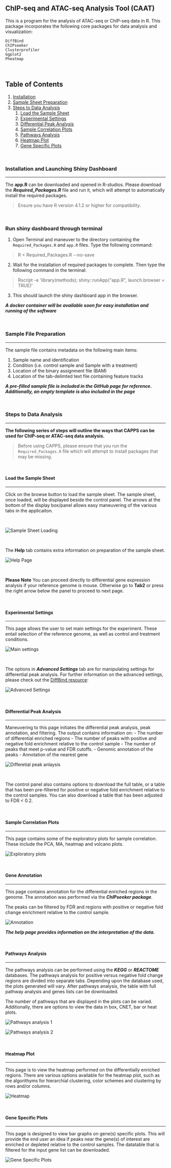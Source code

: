 ## **C**hIP-seq and **A**TAC-seq **A**nalysis **T**ool (CAAT)

This is a program for the analysis of ATAC-seq or ChIP-seq data in R. This package incorporates the following core packages for data analysis and visualization:
```
DiffBind
ChIPseeker
Clusterprofiler 
Ggplot2 
Pheatmap 
```
&nbsp;
&nbsp;
&nbsp;

## Table of Contents
1. [Installation](#installation-and-launching-shiny-dashboard)
2. [Sample Sheet Preparation](#sample-file-preparation)
3. [Steps to Data Analysis](#steps-to-data-analysis)
    1. [Load the Sample Sheet](#load-the-sample-sheet)
    2. [Experimental Settings](#experimental-settings)
    3. [Differential Peak Analysis](#differential-peak-analysis)
    4. [Sample Correlation Plots](#sample-correlation-plots)
    5. [Pathways Analysis](#pathways-analysis)
    6. [Heatmap Plot](#heatmap-plot)
    7. [Gene Specific Plots](#gene-specific-plots)

&nbsp;
&nbsp;
&nbsp;

### **Installation and Launching Shiny Dashboard**
---------------------
The **app.R** can be downloaded and opened in R-studios. Please download the **_Required_Packages.R_** file and run it, which will attempt to automatically install the required packages. 

>  Ensure you have R version 4.1.2 or higher for compatibility. 

&nbsp;
&ensp;
&nbsp;
&ensp;

### **Run shiny dashboard through terminal**

1. Open Terminal and maneuver to the directory containing the `Required_Packages.R` and `app.R` files. Type the following command:

> R < Required_Packages.R --no-save


2. Wait for the installation of required packages to complete. Then type the following command in the terminal:

> Rscript -e 'library(methods); shiny::runApp("app.R", launch.browser = TRUE)'


3. This should launch the shiny dashboard app in the browser. 



**_A docker container will be available soon for easy installation and running of the software_**

&nbsp;
&ensp;
&nbsp;
&ensp;

### **Sample File Preparation**
---------------------

The sample file contains metadata on the following main items:

 1. Sample name and identification
 2. Condition (i.e. control sample and Sample with a treatment)
 3. Location of the binary assignment file (BAM)
 4. Location of the tab-delimted text file containing feature tracks
 
 **_A pre-filled sample file is included in the GitHub page for reference. Additionally, an empty template is also included in the page_**
 
&nbsp;
&ensp;
&nbsp;
&ensp; 
 
### **Steps to Data Analysis**
---------------------
 **The following series of steps will outline the ways that CAPPS can be used for ChIP-seq or ATAC-seq data analysis.**

> Before using CAPPS, please ensure that you run the `Required_Packages.R` file which will attempt to install packages that may be missing. 

&nbsp;
&ensp;
&nbsp;
&ensp;

#### **Load the Sample Sheet**
---------------------

Click on the browse button to load the sample sheet. The sample sheet, once loaded, will be displayed beside the control panel.
The arrows at the bottom of the display box/panel allows easy maneuvering of the various tabs in the applicaiton. 

&nbsp;

![Sample Sheet Loading](./Images/SampleSheet.png)

&nbsp;

The **Help** tab contains extra information on preparation of the sample sheet. 

![Help Page](./Images/Help_SampleSheet.png)

&nbsp;

**Please Note**
You can proceed directly to differential gene expression analysis if your reference genome is mouse. Otherwise go to **Tab2** or press the right arrow below the panel to proceed to next page. 

&nbsp;
&ensp;
&nbsp;
&ensp;

#### **Experimental Settings**
---------------------

This page allows the user to set main settings for the experiment. These entail selection of the reference genome, as well as control and treatment conditions. 

![Main settings](./Images/Main_Settings.png)

&nbsp;

The options in **_Advanced Settings_** tab are for manipulating settings for differential peak analysis. For further information on the advanced settings, please check out the [DiffBind resource](https://bioconductor.org/packages/devel/bioc/vignettes/DiffBind/inst/doc/DiffBind.pdf):


![Advanced Settings](./Images/Advanced_settings.png)

&nbsp;
&ensp;
&nbsp;
&ensp;



#### **Differential Peak Analysis**
---------------------

Maneuvering to this page initiates the differential peak analysis, peak annotation, and filtering. The output contains information on:
        - The number of differential enriched regions
        - The number of peaks with positive and negative fold enrichment relative to the control sample
        - The number of peaks that meet p-value and FDR cutoffs.
        - Genomic annotation of the peaks 
        - Annotation of the nearest gene 
        
![Differetial peak anlaysis](./Images/Diff_Peak.png)


&nbsp;
&ensp;

The control panel also contains options to download the full table, or a table that has been pre-filtered for positive or negative fold enrichment relative to the control samples. You can also download a table that has been adjusted to FDR < 0.2. 


&nbsp;
&ensp;
&nbsp;
&ensp;

#### **Sample Correlation Plots**
---------------------

This page contains some of the exploratory plots for sample correlation. These include the PCA, MA, heatmap and volcano plots. 

![Exploratory plots](./Images/exploratory_plots.png)


&nbsp;
&ensp;
&nbsp;
&ensp;


#### **Gene Annotation**
---------------------

This page contains annotation for the differential enriched regions in the genome. The annotation was performed via the **_ChIPseeker package_**. 

The peaks can be filtered by FDR and regions with positive or negative fold change enrichment relative to the control sample. 

![Annotation](./Images/annotation.png)

**_The help page provides information on the interpretation of the data._**

&nbsp;
&ensp;
&nbsp;
&ensp;

#### **Pathways Analysis**
---------------------

The pathways analysis can be performed using the **_KEGG_** or **_REACTOME_** databases. The pathways analysis for positive versus negative fold change regions are divided into separate tabs. Depending upon the database used, the plots generated will vary. After pathways analysis, the table with full pathway analysis and genes lists can be downloaded. 

The number of pathways that are displayed in the plots can be varied.  Additionally, there are  options to view the data in box, CNET, bar or heat plots.


![Pathways analysis 1](./Images/pathways1.png)

![Pathways analysis 2](./Images/pathways2.png)

&nbsp;
&ensp;
&nbsp;
&ensp;

#### **Heatmap Plot**
---------------------

This page is to view the heatmap performed on the differentially enriched regions. There are various options available for the heatmap plot, such as the algorithyms for hierarchial clustering, color schemes and clustering by rows and/or columns. 

![Heatmap](./Images/Heatmap.png)

&nbsp;
&ensp;
&nbsp;
&ensp;

#### **Gene Specific Plots**
---------------------
This page is designed to view bar graphs on gene(s) specific plots. This will provide the end user an idea if peaks near the gene(s) of interest are enriched or depleted relative to the control samples. The datatable that is filtered for the input gene list can be downloaded. 

![Gene Specific Plots](./Images/genes.png)


&nbsp;
&ensp;
&nbsp;
&ensp;

